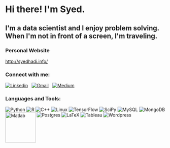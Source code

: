 # Hi there! I'm Syed.
## I'm a data scientist and I enjoy problem solving. When I'm not in front of a screen, I'm traveling. 
 

### Personal Website
http://syedhadi.info/

### Connect with me:
[![Linkedin](https://img.shields.io/badge/linkedin-%230077B5.svg?style=for-the-badge&logo=linkedin&logoColor=white)](https://www.linkedin.com/in/syedhadi816/)
&nbsp;
[![Gmail](https://img.shields.io/badge/Gmail-D14836?style=for-the-badge&logo=gmail&logoColor=white)](mailto:syedhadi816@gmail.com)
&nbsp;
[![Medium](https://img.shields.io/badge/Medium-12100E?style=for-the-badge&logo=medium&logoColor=white)](https://medium.com/@syedhadi816)
&nbsp;


### Languages and Tools:
![Python](https://img.shields.io/badge/python-3670A0?style=for-the-badge&logo=python&logoColor=ffdd54) 
![R](https://img.shields.io/badge/r-%23276DC3.svg?style=for-the-badge&logo=r&logoColor=white)
![C++](https://img.shields.io/badge/c++-%2300599C.svg?style=for-the-badge&logo=c%2B%2B&logoColor=white)
![Linux](https://img.shields.io/badge/Linux-FCC624?style=for-the-badge&logo=linux&logoColor=black)
![TensorFlow](https://img.shields.io/badge/TensorFlow-%23FF6F00.svg?style=for-the-badge&logo=TensorFlow&logoColor=white)
![SciPy](https://img.shields.io/badge/SciPy-%230C55A5.svg?style=for-the-badge&logo=scipy&logoColor=%white)
![MySQL](https://img.shields.io/badge/mysql-%2300f.svg?style=for-the-badge&logo=mysql&logoColor=white)
![MongoDB](https://img.shields.io/badge/MongoDB-%234ea94b.svg?style=for-the-badge&logo=mongodb&logoColor=white)
![Postgres](https://img.shields.io/badge/postgres-%23316192.svg?style=for-the-badge&logo=postgresql&logoColor=white)
![LaTeX](https://img.shields.io/badge/latex-%23008080.svg?style=for-the-badge&logo=latex&logoColor=white)
![Tableau](https://img.shields.io/badge/Tableau-E97627?style=for-the-badge&logo=Tableau&logoColor=white)
![Wordpress](https://img.shields.io/badge/Wordpress-21759B?style=for-the-badge&logo=wordpress&logoColor=white)
<img align="left" alt="Matlab" width="96px" src="https://5.imimg.com/data5/LC/IV/GLADMIN-60934437/matlab-training-500x500.png"/>
<!---
syedhadi816/syedhadi816 is a ✨ special ✨ repository because its `README.md` (this file) appears on your GitHub profile.
You can click the Preview link to take a look at your changes.
--->

